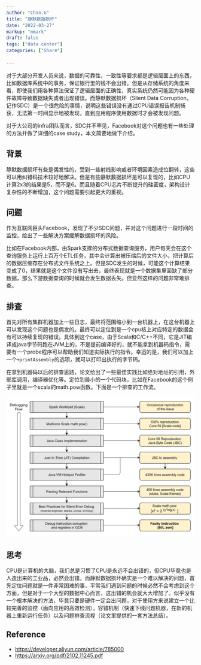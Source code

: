 ```yaml
---
author: "Chao.G"
title: "静默数据损坏"
date: "2022-03-27"
markup: "mmark"
draft: false
tags: ["data center"]
categories: ["Share"]

---
```


对于大部分开发人员来说，数据的可靠性，一致性等要求都是逻辑层面上的东西，比如数据库系统中的事务，保证银行里的钱不会出错。但是从存储系统的角度来看，即使我们用各种算法保证了逻辑层面的正确性，真实系统仍然可能因为各种硬件故障导致数据缺失或者出现错误。而静默数据损坏（Silent Data Corruption，记作SDC）是一个很危险的事情，说明这些错误没有通过CPU错误报告机制捕获，无法第一时间显示地被发现，直到应用程序使用数据时才会被发现问题。

对于大公司的infra团队而言，SDC并不罕见，Facebook对这个问题也有一些处理的方法并做了详细的case study，本文简要地做下介绍。

## 背景

静默数据损坏有些是偶发性的，受到一些射线影响或者环境因素造成位翻转，这些可以用纠错码技术较好地解决。但是有些静默数据损坏是可以复现的，比如CPU计算2x3的结果是5，而不是6。而且随着CPU芯片不断提升的硅密度，架构设计复杂性的不断增加，这个问题需要引起更大的重视。

## 问题

作为互联网巨头Facebook，发现了不少SDC问题，并对这个问题进行一段时间的监控，给出了一些解决方案缓解数据损坏的风险。

比如在Facebook内部，由Spark支撑的分布式数据查询服务，用户每天会在这个查询服务上运行上百万个ETL任务，其中会计算出被压缩后的文件大小，把计算后的数据压缩存在分布式文件系统之上。但是SDC发生的时候，可能这个计算结果变成了0，结果就是这个文件没有写出去，最终表现就是一个数据集里面缺了部分数据，那么下游数据查询的时候就会发生数据丢失。但显然这样的问题非常难排查。

## 排查

首先对所有集群机器加上一些日志，最终将范围缩小到一台机器上，在这台机器上可以发现这个问题也是偶发的。最终可以定位到是一个cpu核上对应特定的数据会有可以持续复现的错误。具体到这个case，由于Scala和C/C++不同，它是JIT编译成java字节码跑在JVM上的，不是提前编译好的，就不能拿到机器码指令，需要有一个probe程序可以帮助我们知道实际执行的指令。幸运的是，我们可以加上一个`+printAssembly`的选项，就可以打印出执行的字节码。

在拿到机器码以后的排查思路，论文给出了一些最佳实践比如绝对地址的引用，外部库调用，编译器优化等。定位到最小的一个代码块，比如在Facebook的这个例子里就是一个scala的math.pow函数。下面是一个排查的工作流。

<img src="/assets/debug-flow.png" alt="image-20220327220048044" style="zoom:50%;" />

## 思考

CPU是计算机的大脑，我们总是习惯了CPU是永远不会出错的，但CPU毕竟也是人造出来的工业品，必然会出错。而静默数据损坏确实是一个难以解决的问题，首先定位问题就是一件非常困难的事，平常我们遇到问题的时候必然不会考虑到这个方面，但是对于一个大型的数据中心而言，这出错的机会就大大增加了。似乎没有一个根本解决的方法，毕竟只要是硬件一定会出问题，对于使用方来说建立一个比较完善的监控（面向应用的高效检测），容错机制（快速下线问题机器，在新的机器上重新运行任务）以及问题排查流程（论文里提供的一套方法总结）。

## Reference

- https://developer.aliyun.com/article/785000
- https://arxiv.org/pdf/2102.11245.pdf

